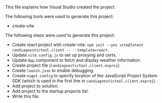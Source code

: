 This file explains how Visual Studio created the project.

The following tools were used to generate this project:
- create-vite

The following steps were used to generate this project:
- Create react project with create-vite: `npm init --yes vite@latest candiagnostictool.client -- --template=react`.
- Update `vite.config.js` to set up proxying and certs.
- Update `App` component to fetch and display weather information.
- Create project file (`candiagnostictool.client.esproj`).
- Create `launch.json` to enable debugging.
- Create `nuget.config` to specify location of the JavaScript Project System SDK (which is used in the first line in `candiagnostictool.client.esproj`).
- Add project to solution.
- Add project to the startup projects list.
- Write this file.

